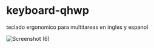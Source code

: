 # keyboard-qhwp
teclado ergonomico para multitareas en ingles y espanol


![Screenshot (6)](https://github.com/rodolfo-valtierra/keyboard-qbdi/assets/59891152/214748a2-cdc3-4bf9-9b8d-9f90367dc4e4)
